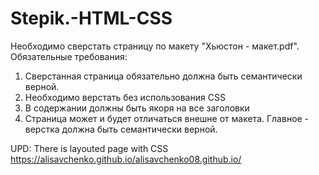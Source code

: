 # Stepik.-HTML-CSS
Необходимо сверстать страницу по  макету "Хьюстон - макет.pdf".
Обязательные требования:
1) Сверстанная страница обязательно должна быть семантически верной. 
2) Необходимо верстать без использования CSS
3) В содержании должны быть якоря на все заголовки
4) Cтраница может и будет отличаться внешне от макета. Главное - верстка должна быть семантически верной.

UPD: 
There is layouted page with CSS
https://alisavchenko.github.io/alisavchenko08.github.io/
